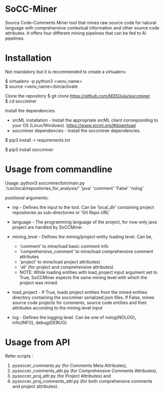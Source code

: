 # SoCC-Miner
Source Code-Comments Miner tool that mines raw source code for natural language with comprehensive contextual information and other source code attributes. It offers four different mining pipelines that can be fed to AI pipelines.

# Installation
Not mandatory but it is recommended to create a virtualenv.

$ virtualenv -p python3 <venv_name> \
$ source <venv_name>/bin/activate

Clone the repository
$ git clone https://github.com/M3SOulu/soccminer \
$ cd soccminer

Install the dependencies.
- srcML installation - Install the appropriate srcML client corresponding to your OS (Linux/Windows). https://www.srcml.org/#download
- soccminer dependencies - Install the soccminer dependencies. 

$ pip3 install -r requirements.txt

$ pip3 install soccminer

# Usage from commandline
Usage: python3 soccminer/bin/main.py '/usr/local/repositories_for_analysis/' 'java' 'comment' 'False' 'nolog'

positional arguments:
- inp          - Defines the input to the tool. Can be 'local_dir' containing project repositories as sub-directories or 'Git Repo URL'
		
- language      - The programming language of the project, for now only java project are handled by SoCCMiner

- mining_level  - Defines the mining/project entity loading level. Can be, 
  - 'comment' to mine/load basic comment info
  - 'comprehensive_comment' to mine/load comprehensive comment attributes
  - 'project' to mine/load project attributes)
  - 'all' (for project and comprehensive attributes) 
  - NOTE: While loading entities with load_project input argument set to True, SoCCMiner expects the same mining level with which the 
                    project was mined.
		   
- load_project  - If True, loads project entities from the mined entities directory containing the soccminer serialized json files.
                   If False, mines source code projects for comments, source code entities and their attributes according to the mining level input 
  
- log           - Defines the logging level. Can be one of nolog(NOLOG), info(INFO), debug(DEBUG)


# Usage from API
Refer scripts :
1. pysoccer_comments.py (for Comments Meta Attributes), 
2. pysoccer_comments_attr.py (for Comprehensive Comments Attributes), 
3. pysoccer_proj_attr.py (for Project Attributes) and 
4. pysoccer_proj_comments_attr.py (for both comprehensive comments and project attributes).

